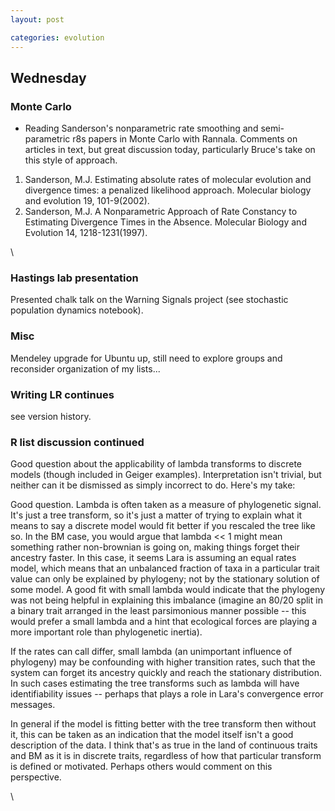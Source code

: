 ```yaml
---
layout: post

categories: evolution
---
```






 





Wednesday
---------

### Monte Carlo

-   Reading Sanderson's nonparametric rate smoothing and semi-parametric
    r8s papers in Monte Carlo with Rannala. Comments on articles in
    text, but great discussion today, particularly Bruce's take on this
    style of approach.

1.  Sanderson, M.J. Estimating absolute rates of molecular evolution and
    divergence times: a penalized likelihood approach. Molecular biology
    and evolution 19, 101-9(2002).
2.  Sanderson, M.J. A Nonparametric Approach of Rate Constancy to
    Estimating Divergence Times in the Absence. Molecular Biology and
    Evolution 14, 1218-1231(1997).

\

### Hastings lab presentation

Presented chalk talk on the Warning Signals project (see stochastic
population dynamics notebook).

### Misc

Mendeley upgrade for Ubuntu up, still need to explore groups and
reconsider organization of my lists...

### Writing LR continues

see version history.

### R list discussion continued

Good question about the applicability of lambda transforms to discrete
models (though included in Geiger examples). Interpretation isn't
trivial, but neither can it be dismissed as simply incorrect to do.
Here's my take:

Good question. Lambda is often taken as a measure of phylogenetic
signal. It's just a tree transform, so it's just a matter of trying to
explain what it means to say a discrete model would fit better if you
rescaled the tree like so. In the BM case, you would argue that lambda
<< 1 might mean something rather non-brownian is going on, making things
forget their ancestry faster. In this case, it seems Lara is assuming an
equal rates model, which means that an unbalanced fraction of taxa in a
particular trait value can only be explained by phylogeny; not by the
stationary solution of some model. A good fit with small lambda would
indicate that the phylogeny was not being helpful in explaining this
imbalance (imagine an 80/20 split in a binary trait arranged in the
least parsimonious manner possible -- this would prefer a small lambda
and a hint that ecological forces are playing a more important role than
phylogenetic inertia).

If the rates can call differ, small lambda (an unimportant influence of
phylogeny) may be confounding with higher transition rates, such that
the system can forget its ancestry quickly and reach the stationary
distribution. In such cases estimating the tree transforms such as
lambda will have identifiability issues -- perhaps that plays a role in
Lara's convergence error messages.

In general if the model is fitting better with the tree transform then
without it, this can be taken as an indication that the model itself
isn't a good description of the data. I think that's as true in the land
of continuous traits and BM as it is in discrete traits, regardless of
how that particular transform is defined or motivated. Perhaps others
would comment on this perspective.

\

